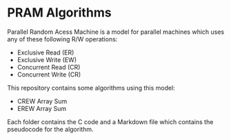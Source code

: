 # PRAM Algorithms
Parallel Random Acess Machine is a model for parallel machines which uses any of these following R/W operations:

- Exclusive Read (ER)
- Exclusive Write (EW)
- Concurrent Read (CR)
- Concurrent Write (CR)

This repository contains some algorithms using this model:

- CREW Array Sum
- EREW Array Sum

Each folder contains the C code and a Markdown file which contains the pseudocode for the algorithm.